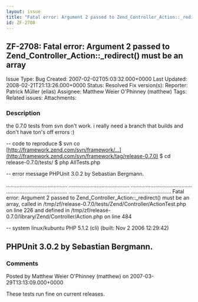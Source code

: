 ```yaml
---
layout: issue
title: "Fatal error: Argument 2 passed to Zend_Controller_Action::_redirect() must be an array"
id: ZF-2708
---
```


ZF-2708: Fatal error: Argument 2 passed to Zend\_Controller\_Action::\_redirect() must be an array
--------------------------------------------------------------------------------------------------

 Issue Type: Bug Created: 2007-02-02T05:03:32.000+0000 Last Updated: 2008-02-21T21:13:26.000+0000 Status: Resolved Fix version(s): 
 Reporter:  Patrick Müller (elias)  Assignee:  Matthew Weier O'Phinney (matthew)  Tags: 
 Related issues: 
 Attachments: 
### Description

the 0.7.0 tests from svn don't work. i really need a branch that builds and don't have ton's off errors :)

-- code to reproduce $ svn co [http://framework.zend.com/svn/framework/…](http://framework.zend.com/svn/framework/tag/release-0.7.0) $ cd release-0.7.0/tests/ $ php AllTests.php

-- error message PHPUnit 3.0.2 by Sebastian Bergmann.

......................................... ......................................... ......................................... ......................................... ......................................... ........................... Fatal error: Argument 2 passed to Zend\_Controller\_Action::\_redirect() must be an array, called in /tmp/zf/release-0.7.0/tests/Zend/Controller/ActionTest.php on line 226 and defined in /tmp/zf/release-0.7.0/library/Zend/Controller/Action.php on line 484

-- system linux/kubuntu PHP 5.1.2 (cli) (built: Nov 2 2006 12:29:42)

PHPUnit 3.0.2 by Sebastian Bergmann.
------------------------------------

 

 

### Comments

Posted by Matthew Weier O'Phinney (matthew) on 2007-03-29T13:13:09.000+0000

These tests run fine on current releases.

 

 